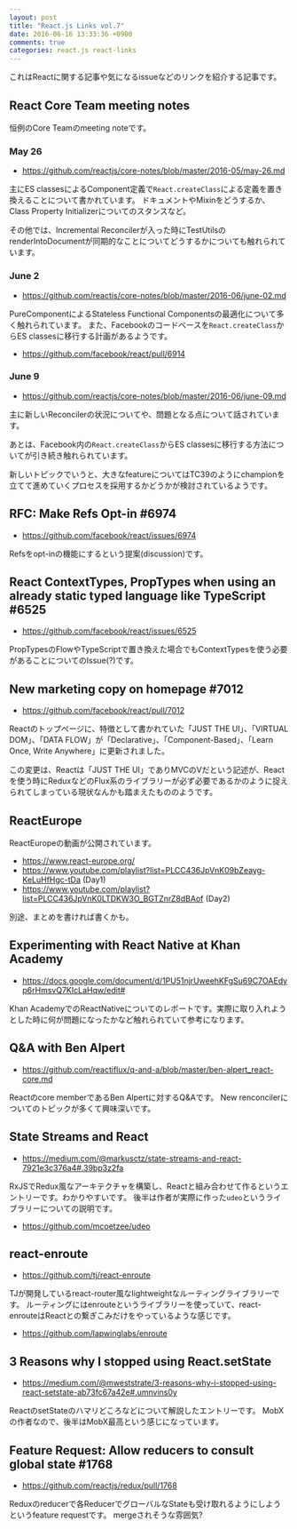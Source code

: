 ```yaml
---
layout: post
title: "React.js Links vol.7"
date: 2016-06-16 13:33:36 +0900
comments: true
categories: react.js react-links
---
```


これはReactに関する記事や気になるissueなどのリンクを紹介する記事です。

<!-- more -->

## React Core Team meeting notes

恒例のCore Teamのmeeting noteです。

### May 26

* https://github.com/reactjs/core-notes/blob/master/2016-05/may-26.md

主にES classesによるComponent定義で`React.createClass`による定義を置き換えることについて書かれています。
ドキュメントやMixinをどうするか、Class Property Initializerについてのスタンスなど。

その他では、Incremental Reconcilerが入った時にTestUtilsのrenderIntoDocumentが同期的なことについてどうするかについても触れられています。

### June 2

* https://github.com/reactjs/core-notes/blob/master/2016-06/june-02.md

PureComponentによるStateless Functional Componentsの最適化について多く触れられています。
また、Facebookのコードベースを`React.createClass`からES classesに移行する計画があるようです。

* https://github.com/facebook/react/pull/6914

### June 9

* https://github.com/reactjs/core-notes/blob/master/2016-06/june-09.md

主に新しいReconcilerの状況についてや、問題となる点について話されています。

あとは、Facebook内の`React.createClass`からES classesに移行する方法についてが引き続き触れられています。

新しいトピックでいうと、大きなfeatureについてはTC39のようにchampionを立てて進めていくプロセスを採用するかどうかが検討されているようです。

## RFC: Make Refs Opt-in #6974

* https://github.com/facebook/react/issues/6974

Refsをopt-inの機能にするという提案(discussion)です。

## React ContextTypes, PropTypes when using an already static typed language like TypeScript #6525

* https://github.com/facebook/react/issues/6525

PropTypesのFlowやTypeScriptで置き換えた場合でもContextTypesを使う必要があることについてのIssue(?)です。

## New marketing copy on homepage #7012

* https://github.com/facebook/react/pull/7012

Reactのトップページに、特徴として書かれていた「JUST THE UI」、「VIRTUAL DOM」、「DATA FLOW」が「Declarative」、「Component-Based」、「Learn Once, Write Anywhere」に更新されました。

この変更は、Reactは「JUST THE UI」でありMVCのVだという記述が、Reactを使う時にReduxなどのFlux系のライブラリーが必ず必要であるかのように捉えられてしまっている現状なんかも踏まえたもののようです。

## ReactEurope

ReactEuropeの動画が公開されています。

* https://www.react-europe.org/
* https://www.youtube.com/playlist?list=PLCC436JpVnK09bZeayg-KeLuHfHgc-tDa (Day1)
* https://www.youtube.com/playlist?list=PLCC436JpVnK0LTDKW3O_BGTZnrZ8dBAof (Day2)

別途、まとめを書ければ書くかも。

## Experimenting with React Native at Khan Academy

* https://docs.google.com/document/d/1PU51njrUweehKFgSu69C7OAEdyp6rHmsvQ7KIcLaHqw/edit#

Khan AcademyでのReactNativeについてのレポートです。実際に取り入れようとした時に何が問題になったかなど触れられていて参考になります。

## Q&A with Ben Alpert

* https://github.com/reactiflux/q-and-a/blob/master/ben-alpert_react-core.md

Reactのcore memberであるBen Alpertに対するQ&Aです。
New renconcilerについてのトピックが多くて興味深いです。

## State Streams and React

* https://medium.com/@markusctz/state-streams-and-react-7921e3c376a4#.39bp3z2fa

RxJSでRedux風なアーキテクチャを構築し、Reactと組み合わせて作るというエントリーです。わかりやすいです。
後半は作者が実際に作った`udeo`というライブラリーについての説明です。

* https://github.com/mcoetzee/udeo

## react-enroute

* https://github.com/tj/react-enroute

TJが開発しているreact-router風なlightweightなルーティングライブラリーです。
ルーティングにはenrouteというライブラリーを使っていて、react-enrouteはReactとの繋ぎこみだけをやっているような感じです。

* https://github.com/lapwinglabs/enroute

## 3 Reasons why I stopped using React.setState

* https://medium.com/@mweststrate/3-reasons-why-i-stopped-using-react-setstate-ab73fc67a42e#.umnvins0y

ReactのsetStateのハマリどころなどについて解説したエントリーです。
MobXの作者なので、後半はMobX最高という感じになっています。

## Feature Request: Allow reducers to consult global state #1768

* https://github.com/reactjs/redux/pull/1768

Reduxのreducerで各ReducerでグローバルなStateも受け取れるようにしようというfeature requestです。
mergeされそうな雰囲気?
